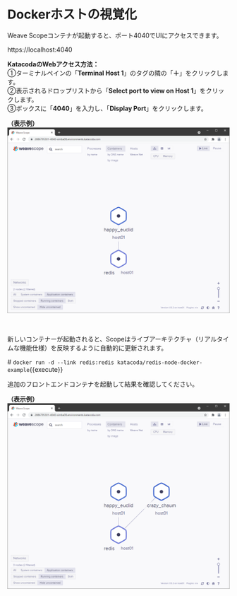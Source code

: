 # Dockerホストの視覚化  
Weave Scopeコンテナが起動すると、ポート4040でUIにアクセスできます。

https://localhost:4040

**KatacodaのWebアクセス方法：**  
①ターミナルペインの「**Terminal Host 1**」のタグの隣の「**＋**」をクリックします。  
②表示されるドロップリストから「**Select port to view on Host 1**」をクリックします。  
③ボックスに「**4040**」を入力し、「**Display Port**」をクリックします。 

**（表示例）**
![Scope farst](./assets/Step13-1.png)   

<br>

新しいコンテナーが起動されると、Scopeはライブアーキテクチャ（リアルタイムな機能仕様）を反映するように自動的に更新されます。

\# `docker run -d --link redis:redis katacoda/redis-node-docker-example`{{execute}}

追加のフロントエンドコンテナを起動して結果を確認してください。  

**（表示例）**  
![Scope container plus](./assets/Step13-2.png)   
